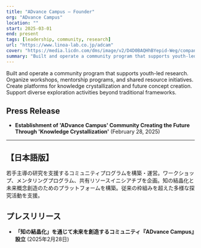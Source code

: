 ```yaml
---
title: "ADvance Campus — Founder"
org: "ADvance Campus"
location: ""
start: 2025-03-01
end: present
tags: [leadership, community, research]
url: "https://www.linoa-lab.co.jp/adcam"
cover: "https://media.licdn.com/dms/image/v2/D4D0BAQHhBYepid-Weg/company-logo_100_100/B4DZZf_E.EG0AQ-/0/1745367093454?e=1761782400&v=beta&t=i_YLeqF7jyDXAkWKGDkOeHP29l-aVY3gC9Y2KO70mSM"
summary: "Built and operate a community program that supports youth-led research (workshops, mentorship, shared resources)."
---
```


Built and operate a community program that supports youth-led research. Organize workshops, mentorship programs, and shared resource initiatives. Create platforms for knowledge crystallization and future concept creation. Support diverse exploration activities beyond traditional frameworks.

## Press Release

- **Establishment of 'ADvance Campus' Community Creating the Future Through 'Knowledge Crystallization'** (February 28, 2025)

---

## 【日本語版】

若手主導の研究を支援するコミュニティプログラムを構築・運営。ワークショップ、メンタリングプログラム、共有リソースイニシアチブを企画。知の結晶化と未来概念創造のためのプラットフォームを構築。従来の枠組みを超えた多様な探究活動を支援。

## プレスリリース

- **「知の結晶化」を通じて未来を創造するコミュニティ『ADvance Campus』設立** (2025年2月28日)
